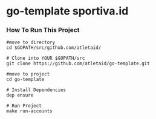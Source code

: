 # go-template sportiva.id

### How To Run This Project

```
#move to directory
cd $GOPATH/src/github.com/atletaid/

# Clone into YOUR $GOPATH/src
git clone https://github.com/atletaid/go-template.git

#move to project
cd go-template

# Install Dependencies
dep ensure

# Run Project
make run-accounts

```